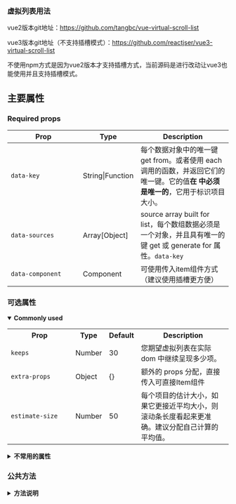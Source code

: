

### 虚拟列表用法

vue2版本git地址：https://github.com/tangbc/vue-virtual-scroll-list

vue3版本git地址（不支持插槽模式）：https://github.com/reactjser/vue3-virtual-scroll-list

不使用npm方式是因为vue2版本才支持插槽方式，当前源码是进行改动让vue3也能使用并且支持插槽模式。




## 主要属性

### Required props

| **&nbsp;&nbsp;&nbsp;&nbsp;&nbsp;&nbsp;&nbsp;&nbsp;&nbsp;&nbsp;&nbsp;&nbsp;&nbsp;Prop&nbsp;&nbsp;&nbsp;&nbsp;&nbsp;&nbsp;&nbsp;&nbsp;&nbsp;&nbsp;&nbsp;&nbsp;&nbsp;** | **Type**  | **Description**                                                               |
|------------------|------------------|-----------------------------------------------------------------------------------------------------------------------------------------------------------------------------------------------------------------------------|
| `data-key`       | String\|Function | 每个数据对象中的唯一键 get from。或者使用 each 调用的函数，并返回它们的唯一键。它的值**在 中必须是唯一的**，它用于标识项目大小。 |
| `data-sources`   | Array[Object]    | source array built for list，每个数组数据必须是一个对象，并且具有唯一的键 get 或 generate for 属性。`data-key` |
| `data-component` | Component        | 可使用传入item组件方式（建议使用插槽更方便）                                                    |

### 可选属性

<details open>
  <summary><strong>Commonly used</strong></summary>
  <p></p>
  <table>
    <tr>
      <th>&nbsp;&nbsp;&nbsp;&nbsp;&nbsp;&nbsp;&nbsp;&nbsp;&nbsp;&nbsp;&nbsp;Prop&nbsp;&nbsp;&nbsp;&nbsp;&nbsp;&nbsp;&nbsp;&nbsp;&nbsp;&nbsp;&nbsp;</th>
      <th>Type</th>
      <th>Default</th>
      <th>Description</th>
    </tr>
    <tr>
      <td><code>keeps</code></td>
      <td>Number</td>
      <td>30</td>
      <td>您期望虚拟列表在实际 dom 中继续呈现多少项。
</td>
    </tr>
    <tr>
      <td><code>extra-props</code></td>
      <td>Object</td>
      <td>{}</td>
      <td>额外的 props 分配，直接传入可直接Item组件
</td>
    </tr>
    <tr>
      <td><code>estimate-size</code></td>
      <td>Number</td>
      <td>50</td>
      <td>每个项目的估计大小，如果它更接近平均大小，则滚动条长度看起来更准确。建议分配自己计算的平均值。</td>
    </tr>
  </table>
</details>

<details>
  <summary><strong>不常用的属性</strong></summary>
  <p></p>
  <table>
    <tr>
      <th>&nbsp;&nbsp;&nbsp;&nbsp;&nbsp;&nbsp;&nbsp;&nbsp;&nbsp;&nbsp;&nbsp;&nbsp;&nbsp;&nbsp;&nbsp;Prop&nbsp;&nbsp;&nbsp;&nbsp;&nbsp;&nbsp;&nbsp;&nbsp;&nbsp;&nbsp;&nbsp;&nbsp;&nbsp;&nbsp;&nbsp;</th>
      <th>Type</th>
      <th>Default</th>
      <th>Description</th>
    </tr>
    <tr>
      <td><code>start</code></td>
      <td>Number</td>
      <td>0</td>
      <td>设置滚动位置保持起始索引。
</td>
    </tr>
    <tr>
      <td><code>offset</code></td>
      <td>Number</td>
      <td>0</td>
      <td>设置滚动位置保持偏移。
</td>
    </tr>
    <tr>
      <td><code>scroll</code></td>
      <td>Event</td>
      <td></td>
      <td>滚动时发出，param .(event, range)
</td>
    </tr>
    <tr>
      <td><code>totop</code></td>
      <td>Event</td>
      <td></td>
      <td>滚动到顶部或左侧时发出，无参数。
</td>
    </tr>
    <tr>
      <td><code>tobottom</code></td>
      <td>Event</td>
      <td></td>
      <td>滚动到底部或右侧时发出，无参数。
</td>
    </tr>
    <tr>
      <td><code>resized</code></td>
      <td>Event</td>
      <td></td>
      <td>在调整项目大小（挂载）时发出，param .(id, size)
</td>
    </tr>
    <tr>
      <td><code>direction</code></td>
      <td>String</td>
      <td>vertical</td>
      <td>滚动方向，可用值为 和verticalhorizontal
</code></td>
    </tr>
    <tr>
      <td><code>page-mode</code></td>
      <td>Boolean</td>
      <td>false</td>
      <td>让 virtual list using global document 滚动列表。
</td>
    </tr>
    <tr>
      <td><code>top-threshold</code></td>
      <td>Number</td>
      <td>0</td>
      <td>发出事件的阈值，对多个调用的注意。totop
</td>
    </tr>
    <tr>
      <td><code>bottom-threshold</code></td>
      <td>Number</td>
      <td>0</td>
      <td>发出事件的阈值，对多个调用的注意。tobottom
</td>
    </tr>
    <tr>
      <td><code>root-tag</code></td>
      <td>String</td>
      <td>div</td>
      <td>根元素标签名称。
</td>
    </tr>
    <tr>
      <td><code>wrap-tag</code></td>
      <td>String</td>
      <td>div</td>
      <td>列出包装器元素标签名称。(role=group)
</td>
    </tr>
    <tr>
      <td><code>wrap-class</code></td>
      <td>String</td>
      <td></td>
      <td>列出包装器元素类名称。
</td>
    </tr>
    <tr>
      <td><code>wrap-style</code></td>
      <td>Object</td>
      <td>{}</td>
      <td>列表包装器元素内联样式。
</td>
    </tr>
    <tr>
      <td><code>item-tag</code></td>
      <td>String</td>
      <td>div</td>
      <td>项包装器元素标签名称。(role=item)</td>
    </tr>
    <tr>
      <td><code>item-class</code></td>
      <td>String</td>
      <td></td>
      <td>项包装器元素类名称。
</td>
    </tr>
    <tr>
      <td><code>item-class-add</code></td>
      <td>Function</td>
      <td></td>
      <td>一个函数，您可以将额外的类 （String） 返回到项目包装器元素 param 。(index)
</td>
    </tr>
    <tr>
      <td><code>item-style</code></td>
      <td>Object</td>
      <td>{}</td>
      <td>Item 包装器元素内联样式。
</td>
    </tr>
    <tr>
      <td><code>item-scoped-slots</code></td>
      <td>Object</td>
      <td>{}</td>
      <td>for item 组件。$scopedSlots
</td>
    </tr>
    <tr>
      <td><code>header-tag</code></td>
      <td>String</td>
      <td>div</td>
      <td>使用标题槽时，标题槽包装元素标签名。(role=header)</td>
    </tr>
    <tr>
      <td><code>header-class</code></td>
      <td>String</td>
      <td></td>
      <td>对于使用标题槽，标题槽包装元素类名。
</td>
    </tr>
    <tr>
      <td><code>header-style</code></td>
      <td>Object</td>
      <td>{}</td>
      <td>对于使用 header slot，header slot 包装元素内联样式。
</td>
    </tr>
    <tr>
      <td><code>footer-tag</code></td>
      <td>String</td>
      <td>div</td>
      <td>使用页脚槽时，页脚槽包装元素标签名。(role=footer)
</td>
    </tr>
    <tr>
      <td><code>footer-class</code></td>
      <td>String</td>
      <td></td>
      <td>对于使用 footer slot，footer slot 包装元素类名。
</td>
    </tr>
    <tr>
      <td><code>footer-style</code></td>
      <td>Object</td>
      <td>{}</td>
      <td>对于使用页脚插槽、页脚插槽包装元素内联样式。
</td>
    </tr>
  </table>
</details>

### 公共方法

<details>
  <summary><strong>方法说明</strong></summary>
  <p></p>
  <p>您可以通过以下方式调用这些方法：<code><a href="https://vuejs.org/v2/guide/components-edge-cases.html#Accessing-Child-Component-Instances-amp-Child-Elements">ref</a></code>:</p>
  <table>
    <tr>
      <th>Method</th>
      <th>Description</th>
    </tr>
    <tr>
      <td><code>reset()</code></td>
      <td>将所有状态重置回初始状态。
</td>
    </tr>
    <tr>
      <td><code>scrollToBottom()</code></td>
      <td>手动将滚动位置设置为底部。
</td>
    </tr>
    <tr>
      <td><code>scrollToIndex(index)</code></td>
      <td>手动将滚动位置设置为指定的索引。
</td>
    </tr>
    <tr>
      <td><code>scrollToOffset(offset)</code></td>
      <td>手动将滚动位置设置为指定的偏移量。
</td>
    </tr>
    <tr>
      <td><code>getSize(id)</code></td>
      <td>通过 id （from value） 获取指定的项目大小。data-key
</td>
    </tr>
    <tr>
      <td><code>getSizes()</code></td>
      <td>获取存储 （呈现） 项的总数。
</td>
    </tr>
    <tr>
      <td><code>getOffset()</code></td>
      <td>获取当前滚动偏移量。
</td>
    </tr>
    <tr>
      <td><code>getClientSize()</code></td>
      <td>获取包装器元素客户端视区大小（宽度或高度）。
</td>
    </tr>
    <tr>
      <td><code>getScrollSize()</code></td>
      <td>获取所有滚动大小（scrollHeight 或 scrollWidth）。
</td>
    </tr>
    <tr>
      <td><code>updatePageModeFront()</code></td>
      <td>当使用 page 模式时，虚拟列表根元素 offsetTop 或 offsetLeft 发生变化时，需要手动调用该方法。
</td>
    </tr>
  </table>
</details>

